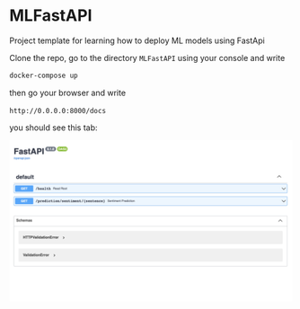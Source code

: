 # MLFastAPI
Project template for learning how to deploy ML models using FastApi

Clone the repo, go to the directory `MLFastAPI` using your console and write
```Bash
docker-compose up
```

then go your browser and write

`http://0.0.0.0:8000/docs`

you should see this tab:

![This is an image](src/images/docs_test.png)